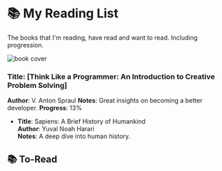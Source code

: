 # 📚 My Reading List
The books that I'm reading, have read and want to read. Including progression.

![book cover](https://m.media-amazon.com/images/I/71K9kh-Xh+L._SL1500_.jpg)
### **Title**: [Think Like a Programmer: An Introduction to Creative Problem Solving]
  **Author**: V. Anton Spraul 
  **Notes**: Great insights on becoming a better developer.
  **Progress**: 13% 

- **Title**: Sapiens: A Brief History of Humankind  
  **Author**: Yuval Noah Harari  
  **Notes**: A deep dive into human history.

## 📚 To-Read

  
